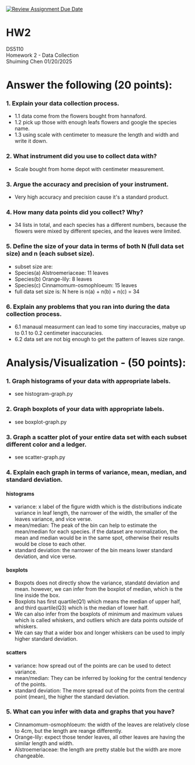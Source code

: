 [![Review Assignment Due Date](https://classroom.github.com/assets/deadline-readme-button-22041afd0340ce965d47ae6ef1cefeee28c7c493a6346c4f15d667ab976d596c.svg)](https://classroom.github.com/a/AV-xh9XP)
# HW2
DS5110  
Homework 2 - Data Collection  
Shuiming Chen
01/20/2025

# Answer the following (20 points):
### 1. Explain your data collection process.
* 1.1 data come from the flowers bought from hannaford.
* 1.2 pick up those with enough leafs flowers and google the species name.
* 1.3 using scale with centimeter to measure the length and width and write it down.

### 2. What instrument did you use to collect data with?
* Scale bought from home depot with centimeter measurement.

### 3. Argue the accuracy and precision of your instrument.
* Very high accuracy and precision cause it's a standard product.

### 4. How many data points did you collect? Why?
* 34 lists in total, and each species has a different numbers, because the flowers were mixed by different species, and the leaves were limited.

### 5. Define the size of your data in terms of both N (full data set size) and n (each subset size).
* subset size are:
* Species(a) Alstroemeriaceae: 11 leaves
* Species(b) Orange-lily: 8 leaves
* Species(c) Cinnamomum-osmophloeum: 15 leaves
* full data set size is: N here is n(a) + n(b) + n(c) = 34

### 6. Explain any problems that you ran into during the data collection process.
* 6.1 manaual measurment can lead to some tiny inaccuracies, mabye up to 0.1 to 0.2 centimeter inaccuracies.
* 6.2 data set are not big enough to get the pattern of leaves size range.


# Analysis/Visualization - (50 points):
### 1. Graph histograms of your data with appropriate labels.
* see histogram-graph.py
### 2. Graph boxplots of your data with appropriate labels.
* see boxplot-graph.py
### 3. Graph a scatter plot of your entire data set with each subset different color and a ledger.
* see scatter-graph.py
### 4. Explain each graph in terms of variance, mean, median, and standard deviation.
#### histograms
* variance: x label of the figure width which is the distributions indicate variance in leaf length, the narrower of the width, the smaller of the leaves variance, and vice verse.
* mean/median: The peak of the bin can help to estimate the mean/median for each species. if the dataset are normalization, the mean and median would be in the same spot, otherwise their results would be close to each other.
* standard deviation: the narrower of the bin means lower standard deviation, and vice verse.

#### boxplots
* Boxpots does not directly show the variance, standatd deviation and mean. however, we can infer from the boxplot of median, which is the line inside the box.
* Boxplots has first quartile(Q1) which means the median of upper half, and third quartile(Q3) which is the median of lower half.
* We can also infer from the boxplots of minimum and maximum values which is called whiskers, and outliers which are data points outside of whiskers.
* We can say that a wider box and longer whiskers can be used to imply higher standard deviation.

#### scatters
* variance: how spread out of the points are can be used to detect variance.
* mean/median: They can be inferred by looking for the central tendency of the points.
* standard deviation: The more spread out of the points from the central point (mean), the higher the standard deviation.

### 5. What can you infer with data and graphs that you have?
* Cinnamomum-osmophloeum: the width of the leaves are relatively close to 4cm, but the length are reange differently.
* Orange-lily: expect those tender leaves, all other leaves are having the similar length and width.
* Alstroemeriaceae: the length are pretty stable but the width are more changeable.


